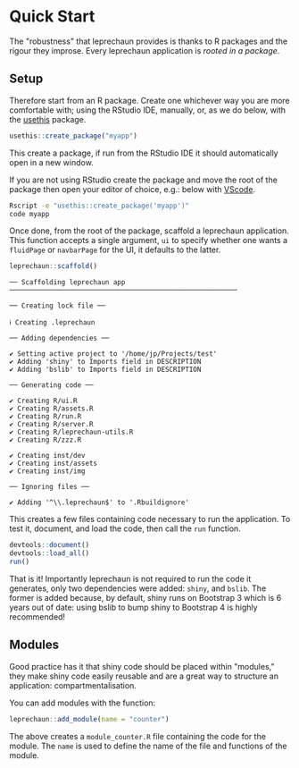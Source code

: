 # Quick Start

The "robustness" that leprechaun provides is thanks to 
R packages and the rigour they improse. Every leprechaun
application is _rooted in a package_.

## Setup

Therefore start from an R package. Create one whichever way
you are more comfortable with; using the RStudio IDE, manually,
or, as we do below, with the [usethis](http://usethis.r-lib.org/)
package.

```r
usethis::create_package("myapp")
```

This create a package, if run from the RStudio IDE it should
automatically open in a new window.

If you are not using RStudio create the package and move the 
root of the package then open your editor of choice, e.g.: 
below with [VScode](https://code.visualstudio.com/).

```bash
Rscript -e "usethis::create_package('myapp')"
code myapp
```

Once done, from the root of the package, scaffold a leprechaun
application. This function accepts a single argument, `ui` to
specify whether one wants a `fluidPage` or `navbarPage` for the
UI, it defaults to the latter.

```r
leprechaun::scaffold()
```

```
── Scaffolding leprechaun app ─────────────────────────────────────────────────────────

── Creating lock file ──

ℹ Creating .leprechaun

── Adding dependencies ──

✔ Setting active project to '/home/jp/Projects/test'
✔ Adding 'shiny' to Imports field in DESCRIPTION
✔ Adding 'bslib' to Imports field in DESCRIPTION

── Generating code ──

✔ Creating R/ui.R
✔ Creating R/assets.R
✔ Creating R/run.R
✔ Creating R/server.R
✔ Creating R/leprechaun-utils.R
✔ Creating R/zzz.R

✔ Creating inst/dev
✔ Creating inst/assets
✔ Creating inst/img

── Ignoring files ──

✔ Adding '^\\.leprechaun$' to '.Rbuildignore'
```

This creates a few files containing code necessary to run the
application. To test it, document, and load the code, then
call the `run` function.

```r
devtools::document()
devtools::load_all()
run()
```

That is it! Importantly leprechaun is not required to run the code
it generates, only two dependencies were added: `shiny`, 
and `bslib`. The former is added because, by default, shiny runs on
Bootstrap 3 which is 6 years out of date: using bslib to bump shiny
to Bootstrap 4 is highly recommended!

## Modules

Good practice has it that shiny code should be placed within 
"modules," they make shiny code easily reusable and are a great
way to structure an application: compartmentalisation.

You can add modules with the function:

```r
leprechaun::add_module(name = "counter")
```

The above creates a `module_counter.R` file containing the code
for the module. The `name` is used to define the name of the
file and functions of the module.
